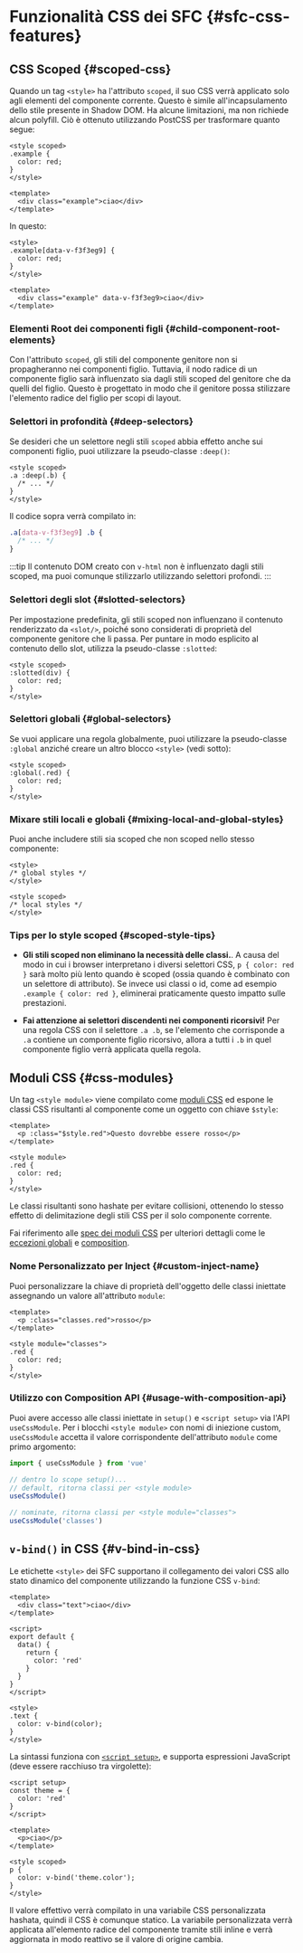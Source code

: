 # Funzionalità CSS dei SFC {#sfc-css-features}

## CSS Scoped {#scoped-css}

Quando un tag `<style>` ha l'attributo `scoped`, il suo CSS verrà applicato solo agli elementi del componente corrente. Questo è simile all'incapsulamento dello stile presente in Shadow DOM. Ha alcune limitazioni, ma non richiede alcun polyfill. Ciò è ottenuto utilizzando PostCSS per trasformare quanto segue:

```vue
<style scoped>
.example {
  color: red;
}
</style>

<template>
  <div class="example">ciao</div>
</template>
```

In questo:

```vue
<style>
.example[data-v-f3f3eg9] {
  color: red;
}
</style>

<template>
  <div class="example" data-v-f3f3eg9>ciao</div>
</template>
```

### Elementi Root dei componenti figli {#child-component-root-elements}

Con l'attributo  `scoped`, gli stili del componente genitore non si propagheranno nei componenti figlio. Tuttavia, il nodo radice di un componente figlio sarà influenzato sia dagli stili scoped del genitore che da quelli del figlio. Questo è progettato in modo che il genitore possa stilizzare l'elemento radice del figlio per scopi di layout.

### Selettori in profondità {#deep-selectors}

Se desideri che un selettore negli stili `scoped` abbia effetto anche sui componenti figlio, puoi utilizzare la pseudo-classe `:deep()`:

```vue
<style scoped>
.a :deep(.b) {
  /* ... */
}
</style>
```

Il codice sopra verrà compilato in:

```css
.a[data-v-f3f3eg9] .b {
  /* ... */
}
```

:::tip
Il contenuto DOM creato con `v-html` non è influenzato dagli stili scoped, ma puoi comunque stilizzarlo utilizzando selettori profondi.
:::

### Selettori degli slot {#slotted-selectors}

Per impostazione predefinita, gli stili scoped non influenzano il contenuto renderizzato da `<slot/>`, poiché sono considerati di proprietà del componente genitore che li passa. Per puntare in modo esplicito al contenuto dello slot, utilizza la pseudo-classe `:slotted`:

```vue
<style scoped>
:slotted(div) {
  color: red;
}
</style>
```

### Selettori globali {#global-selectors}

Se vuoi applicare una regola globalmente, puoi utilizzare la pseudo-classe `:global` anziché creare un altro blocco `<style>` (vedi sotto):

```vue
<style scoped>
:global(.red) {
  color: red;
}
</style>
```

### Mixare stili locali e globali {#mixing-local-and-global-styles}

Puoi anche includere stili sia scoped che non scoped nello stesso componente:

```vue
<style>
/* global styles */
</style>

<style scoped>
/* local styles */
</style>
```

### Tips per lo style scoped {#scoped-style-tips}

- **Gli stili scoped non eliminano la necessità delle classi.**. A causa del modo in cui i browser interpretano i diversi selettori CSS, `p { color: red }` sarà molto più lento quando è scoped (ossia quando è combinato con un selettore di attributo). Se invece usi classi o id, come ad esempio  `.example { color: red }`, eliminerai praticamente questo impatto sulle prestazioni.

- **Fai attenzione ai selettori discendenti nei componenti ricorsivi!** Per una regola CSS con il selettore `.a .b`, se l'elemento che corrisponde a `.a` contiene un componente figlio ricorsivo, allora a tutti i `.b` in quel componente figlio verrà applicata quella regola.

## Moduli CSS {#css-modules}

Un tag `<style module>` viene compilato come [moduli CSS](https://github.com/css-modules/css-modules) ed espone le classi CSS risultanti al componente come un oggetto con chiave `$style`:

```vue
<template>
  <p :class="$style.red">Questo dovrebbe essere rosso</p>
</template>

<style module>
.red {
  color: red;
}
</style>
```

Le classi risultanti sono hashate per evitare collisioni, ottenendo lo stesso effetto di delimitazione degli stili CSS per il solo componente corrente.

Fai riferimento alle [spec dei moduli CSS](https://github.com/css-modules/css-modules) per ulteriori dettagli come le [eccezioni globali](https://github.com/css-modules/css-modules#exceptions) e [composition](https://github.com/css-modules/css-modules#composition).

### Nome Personalizzato per Inject {#custom-inject-name}

Puoi personalizzare la chiave di proprietà dell'oggetto delle classi iniettate assegnando un valore all'attributo `module`:

```vue
<template>
  <p :class="classes.red">rosso</p>
</template>

<style module="classes">
.red {
  color: red;
}
</style>
```

### Utilizzo con Composition API {#usage-with-composition-api}

Puoi avere accesso alle classi iniettate in `setup()` e `<script setup>` via l'API `useCssModule`. Per i blocchi `<style module>` con nomi di iniezione custom, `useCssModule` accetta il valore corrispondente dell'attributo `module` come primo argomento:

```js
import { useCssModule } from 'vue'

// dentro lo scope setup()...
// default, ritorna classi per <style module>
useCssModule()

// nominate, ritorna classi per <style module="classes">
useCssModule('classes')
```

## `v-bind()` in CSS {#v-bind-in-css}

Le etichette `<style>` dei SFC supportano il collegamento dei valori CSS allo stato dinamico del componente utilizzando la funzione CSS `v-bind`:

```vue
<template>
  <div class="text">ciao</div>
</template>

<script>
export default {
  data() {
    return {
      color: 'red'
    }
  }
}
</script>

<style>
.text {
  color: v-bind(color);
}
</style>
```

La sintassi funziona con [`<script setup>`](./sfc-script-setup), e supporta espressioni JavaScript (deve essere racchiuso tra virgolette):

```vue
<script setup>
const theme = {
  color: 'red'
}
</script>

<template>
  <p>ciao</p>
</template>

<style scoped>
p {
  color: v-bind('theme.color');
}
</style>
```

Il valore effettivo verrà compilato in una variabile CSS personalizzata hashata, quindi il CSS è comunque statico. La variabile personalizzata verrà applicata all'elemento radice del componente tramite stili inline e verrà aggiornata in modo reattivo se il valore di origine cambia.
